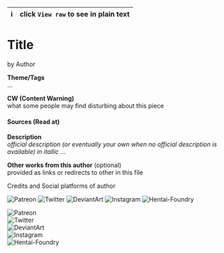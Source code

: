 | ℹ️ | click `View raw` to see in plain text |
|:---:|:---|

# Title
by Author

**Theme/Tags**  
...

**CW (Content Warning)**  
what some people may find disturbing about this piece

#### Sources (Read at)

**Description**  
*official description (or eventually your own when no official description is available) in itallic*
...

**Other works from this author** (optional)  
provided as links or redirects to other in this file

Credits and Social platforms of author

![Patreon](https://img.shields.io/badge/Patreon-FF5A00?logo=patreon&logoColor=white&style=flat-square)
![Twitter](https://img.shields.io/badge/Twitter-1DA1F2?logo=twitter&logoColor=white&style=flat-square)
![DeviantArt](https://img.shields.io/badge/DeviantArt-06070D?logo=deviantart&iconColor=00E49A&style=flat-square)
![Instagram](https://img.shields.io/badge/Instagram-C13584?logo=instagram&logoColor=white&style=flat-square)
![Hentai-Foundry](https://img.shields.io/badge/Hentai--Foundry-FF67A2?style=flat-square)

![Patreon](https://img.shields.io/badge/@name-000000?logo=patreon&style=social)  
![Twitter](https://img.shields.io/badge/@name-000000?logo=twitter&style=social)  
![DeviantArt](https://img.shields.io/badge/@name-000000?logo=deviantart&style=social)  
![Instagram](https://img.shields.io/badge/@name-000000?logo=instagram&style=social)  
![Hentai-Foundry](https://img.shields.io/badge/HF-@name-000000?style=social)






